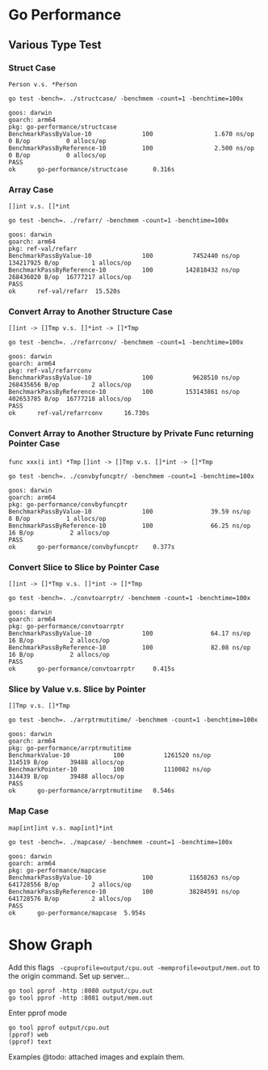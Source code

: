 # Go Performance

## Various Type Test
### Struct Case

`Person v.s. *Person`

```
go test -bench=. ./structcase/ -benchmem -count=1 -benchtime=100x
```

```
goos: darwin
goarch: arm64
pkg: go-performance/structcase
BenchmarkPassByValue-10              100                 1.670 ns/op           0 B/op          0 allocs/op
BenchmarkPassByReference-10          100                 2.500 ns/op           0 B/op          0 allocs/op
PASS
ok      go-performance/structcase       0.316s
```

### Array Case

`[]int v.s. []*int`

```
go test -bench=. ./refarr/ -benchmem -count=1 -benchtime=100x
```

```
goos: darwin
goarch: arm64
pkg: ref-val/refarr
BenchmarkPassByValue-10              100           7452440 ns/op        134217925 B/op         1 allocs/op
BenchmarkPassByReference-10          100         142818432 ns/op        268436020 B/op  16777217 allocs/op
PASS
ok      ref-val/refarr  15.520s
```

### Convert Array to Another Structure Case

`[]int -> []Tmp v.s. []*int -> []*Tmp`

```
go test -bench=. ./refarrconv/ -benchmem -count=1 -benchtime=100x
```

```
goos: darwin
goarch: arm64
pkg: ref-val/refarrconv
BenchmarkPassByValue-10              100           9628510 ns/op        268435656 B/op         2 allocs/op
BenchmarkPassByReference-10          100         153143861 ns/op        402653785 B/op  16777218 allocs/op
PASS
ok      ref-val/refarrconv      16.730s
```

### Convert Array to Another Structure by Private Func returning Pointer Case

`func xxx(i int) *Tmp`
`[]int -> []Tmp v.s. []*int -> []*Tmp`

```
go test -bench=. ./convbyfuncptr/ -benchmem -count=1 -benchtime=100x
```

```
goos: darwin
goarch: arm64
pkg: go-performance/convbyfuncptr
BenchmarkPassByValue-10              100                39.59 ns/op            8 B/op          1 allocs/op
BenchmarkPassByReference-10          100                66.25 ns/op           16 B/op          2 allocs/op
PASS
ok      go-performance/convbyfuncptr    0.377s
```

### Convert Slice to Slice by Pointer Case

`[]int -> []*Tmp v.s. []*int -> []*Tmp`

```
go test -bench=. ./convtoarrptr/ -benchmem -count=1 -benchtime=100x
```

```
goos: darwin
goarch: arm64
pkg: go-performance/convtoarrptr
BenchmarkPassByValue-10              100                64.17 ns/op           16 B/op          2 allocs/op
BenchmarkPassByReference-10          100                82.08 ns/op           16 B/op          2 allocs/op
PASS
ok      go-performance/convtoarrptr     0.415s
```

### Slice by Value v.s. Slice by Pointer

`[]Tmp v.s. []*Tmp`

```
go test -bench=. ./arrptrmutitime/ -benchmem -count=1 -benchtime=100x
```

```
goos: darwin
goarch: arm64
pkg: go-performance/arrptrmutitime
BenchmarkValue-10            100           1261520 ns/op          314519 B/op      39488 allocs/op
BenchmarkPointer-10          100           1110082 ns/op          314439 B/op      39488 allocs/op
PASS
ok      go-performance/arrptrmutitime   0.546s
```

### Map Case

`map[int]int v.s. map[int]*int`

```
go test -bench=. ./mapcase/ -benchmem -count=1 -benchtime=100x
```

```
goos: darwin
goarch: arm64
pkg: go-performance/mapcase
BenchmarkPassByValue-10              100          11658263 ns/op        641728556 B/op         2 allocs/op
BenchmarkPassByReference-10          100          38284591 ns/op        641728576 B/op         2 allocs/op
PASS
ok      go-performance/mapcase  5.954s
```

# Show Graph

Add this flags ` -cpuprofile=output/cpu.out -memprofile=output/mem.out` to the origin command.
Set up server...
```
go tool pprof -http :8080 output/cpu.out
go tool pprof -http :8081 output/mem.out
```

Enter pprof mode
```
go tool pprof output/cpu.out
(pprof) web
(pprof) text
```

Examples
@todo: attached images and explain them.